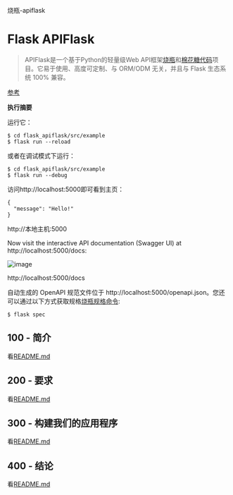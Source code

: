 烧瓶-apiflask

# Flask APIFlask

> APIFlask是一个基于Python的轻量级Web API框架[烧瓶](https://github.com/pallets/flask)和[棉花糖代码](https://github.com/marshmallow-code)项目。它易于使用、高度可定制、与 ORM/ODM 无关，并且与 Flask 生态系统 100% 兼容。

[参考](./REFERENCES.md)

**执行摘要**

运行它：

    $ cd flask_apiflask/src/example
    $ flask run --reload

或者在调试模式下运行：

    $ cd flask_apiflask/src/example
    $ flask run --debug

访问http&#x3A;//localhost:5000即可看到主页：

    {
      "message": "Hello!"
    }

http&#x3A;//本地主机:5000

Now visit the interactive API documentation (Swagger UI) at http&#x3A;//localhost:5000/docs:

![image](https://github.com/user-attachments/assets/32bbb227-97fc-4f39-808b-a9f91f917979)

http&#x3A;//localhost:5000/docs

自动生成的 OpenAPI 规范文件位于 http&#x3A;//localhost:5000/openapi.json。您还可以通过以下方式获取规格[烧瓶规格命令](https://apiflask.com/openapi/#the-flask-spec-command):

    $ flask spec

## 100 - 简介

看[README.md](./100/README.md)

## 200 - 要求

看[README.md](./200/README.md)

## 300 - 构建我们的应用程序

看[README.md](./300/README.md)

## 400 - 结论

看[README.md](./400/README.md)

